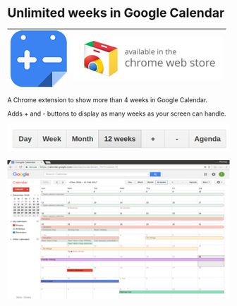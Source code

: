 # Unlimited weeks in Google Calendar

[![Unlimited weeks in Google Calendar icon](ext/icons/icon-128x128.png)](https://chrome.google.com/webstore/detail/gcal-unlimited-weeks/kppipnjcfidhlpgckimgaifilmkolokj) | [![Chrome Web Store Badge](assets/ChromeWebStore_Badge_v2_340x96.png)](https://chrome.google.com/webstore/detail/gcal-unlimited-weeks/kppipnjcfidhlpgckimgaifilmkolokj)
--- | ---

A Chrome extension to show more than 4 weeks in Google Calendar.

Adds + and - buttons to display as many weeks as your screen can handle.

![plus and minus buttons](assets/buttons.png)

![screenshot](assets/screenshot-1280x800.png)
